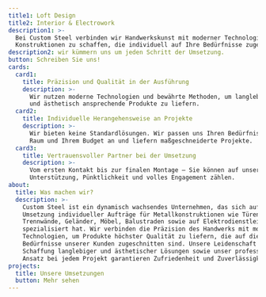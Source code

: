```yaml
---
title1: Loft Design
title2: Interior & Electrowork
description1: >-
  Bei Custom Steel verbinden wir Handwerkskunst mit moderner Technologie, um solide
  Konstruktionen zu schaffen, die individuell auf Ihre Bedürfnisse zugeschnitten sind. Von der Planung bis zur Montage –
description2: wir kümmern uns um jeden Schritt der Umsetzung.
button: Schreiben Sie uns!
cards:
  card1:
    title: Präzision und Qualität in der Ausführung
    description: >-
      Wir nutzen moderne Technologien und bewährte Methoden, um langlebige, solide
      und ästhetisch ansprechende Produkte zu liefern.
  card2:  
    title: Individuelle Herangehensweise an Projekte
    description: >-
      Wir bieten keine Standardlösungen. Wir passen uns Ihren Bedürfnissen, Ihrem
      Raum und Ihrem Budget an und liefern maßgeschneiderte Projekte.
  card3:
    title: Vertrauensvoller Partner bei der Umsetzung
    description: >-
      Vom ersten Kontakt bis zur finalen Montage – Sie können auf unsere
      Unterstützung, Pünktlichkeit und volles Engagement zählen.
about:
  title: Was machen wir?
  description: >-
    Custom Steel ist ein dynamisch wachsendes Unternehmen, das sich auf die
    Umsetzung individueller Aufträge für Metallkonstruktionen wie Türen,
    Trennwände, Geländer, Möbel, Balustraden sowie auf Elektrodienstleistungen
    spezialisiert hat. Wir verbinden die Präzision des Handwerks mit modernen
    Technologien, um Produkte höchster Qualität zu liefern, die auf die
    Bedürfnisse unserer Kunden zugeschnitten sind. Unsere Leidenschaft für die
    Schaffung langlebiger und ästhetischer Lösungen sowie unser professioneller
    Ansatz bei jedem Projekt garantieren Zufriedenheit und Zuverlässigkeit.
projects:
  title: Unsere Umsetzungen
  button: Mehr sehen
---
```

